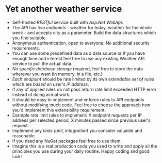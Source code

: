 # Yet another weather service

* Self-hosted *RESTful* service built with *Asp.Net WebApi*.
* The API has *two endpoints* - weather for today, weather for the whole week - and accepts city as a parameter. Build the data structures which you find suitable. 
* Anonymous authentication, open to everyone. No additional security requirements.
* You can use some predefined data as a data source or if you have enough time and interest feel free to use any existing Weather API service to pull the actual data.
* *No specific database storage* required, feel free to store the data wherever you want (in memory, in a file, etc.)
* *Each endpoint* should be rate limited by its own *extendable set of rules* which are *based on user's IP address*. 
* If any of applied rules do not pass return rate limit exceeded HTTP error instead of doing actual work. 
* It should be easy to implement and enforce rules to API endpoints without modifying much code. Feel free to choose the approach how you'd implement this extensibility requirement. 
* Example rate limit rules to implement: X endpoint requests per IP address per selected period, X minutes passed since previous user's request.
* Implement any *tests (unit, integration)* you consider valuable and reasonable.
* If you need any NuGet packages feel free to use them.
* Imagine this is a real production code you used to write and apply all the principles you use during your daily routine.
Happy coding and good luck!
